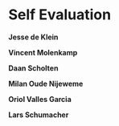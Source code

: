 # Self Evaluation

**Jesse de Klein**

**Vincent Molenkamp**

**Daan Scholten**

**Milan Oude Nijeweme**

**Oriol Valles Garcia**

**Lars Schumacher**
